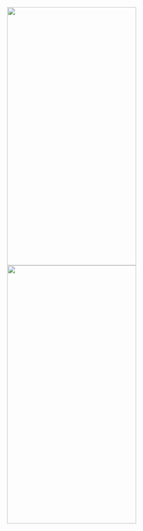 <img src="[https://user-images.githubusercontent.com/61875571/178141050-031a5f97-2a3b-4c65-8e8e-1d48375d320b.png](https://user-images.githubusercontent.com/61875571/179534674-5810538a-2bd1-40fc-96bd-8ce29a39018f.png)" width="300" height="600">
<img src="[https://user-images.githubusercontent.com/61875571/178141050-031a5f97-2a3b-4c65-8e8e-1d48375d320b.png](https://user-images.githubusercontent.com/61875571/179534756-e248f84a-3fd5-4056-bee6-1c721b5bb800.png)" width="300" height="600">
